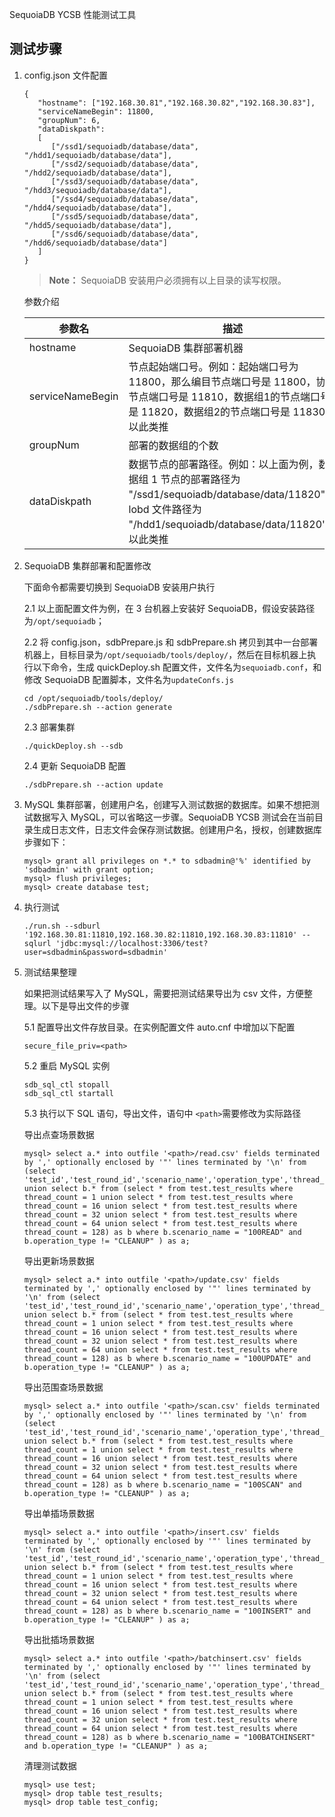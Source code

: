 SequoiaDB YCSB 性能测试工具

## 测试步骤

1. config.json 文件配置

   ```lang-json
   {
      "hostname": ["192.168.30.81","192.168.30.82","192.168.30.83"],
      "serviceNameBegin": 11800,
      "groupNum": 6,
      "dataDiskpath":
      [
         ["/ssd1/sequoiadb/database/data", "/hdd1/sequoiadb/database/data"],
         ["/ssd2/sequoiadb/database/data", "/hdd2/sequoiadb/database/data"],
         ["/ssd3/sequoiadb/database/data", "/hdd3/sequoiadb/database/data"],
         ["/ssd4/sequoiadb/database/data", "/hdd4/sequoiadb/database/data"],
         ["/ssd5/sequoiadb/database/data", "/hdd5/sequoiadb/database/data"],
         ["/ssd6/sequoiadb/database/data", "/hdd6/sequoiadb/database/data"]
      ]
   }
   ```

   > **Note：**
   > SequoiaDB 安装用户必须拥有以上目录的读写权限。

   参数介绍

   | 参数名           | 描述                   |
   | ---------------- | ---------------------- |
   | hostname         | SequoiaDB 集群部署机器 |
   | serviceNameBegin | 节点起始端口号。例如：起始端口号为 11800，那么编目节点端口号是 11800，协调节点端口号是 11810，数据组1的节点端口号是 11820，数据组2的节点端口号是 11830，以此类推 |
   | groupNum         | 部署的数据组的个数     |
   | dataDiskpath     | 数据节点的部署路径。例如：以上面为例，数据组 1 节点的部署路径为 "/ssd1/sequoiadb/database/data/11820"，lobd 文件路径为 "/hdd1/sequoiadb/database/data/11820"，以此类推 |

2. SequoiaDB 集群部署和配置修改

   下面命令都需要切换到 SequoiaDB 安装用户执行

   2.1 以上面配置文件为例，在 3 台机器上安装好 SequoiaDB，假设安装路径为`/opt/sequoiadb`；

   2.2 将 config.json，sdbPrepare.js 和 sdbPrepare.sh 拷贝到其中一台部署机器上，目标目录为`/opt/sequoiadb/tools/deploy/`，然后在目标机器上执行以下命令，生成 quickDeploy.sh 配置文件，文件名为`sequoiadb.conf`，和修改 SequoiaDB 配置脚本，文件名为`updateConfs.js`

   ```lang-bash
   cd /opt/sequoiadb/tools/deploy/
   ./sdbPrepare.sh --action generate
   ```

   2.3 部署集群
   ```lang-bash
   ./quickDeploy.sh --sdb
   ```

   2.4 更新 SequoiaDB 配置
   ```lang-bash
   ./sdbPrepare.sh --action update
   ```

3. MySQL 集群部署，创建用户名，创建写入测试数据的数据库。如果不想把测试数据写入 MySQL，可以省略这一步骤。SequoiaDB YCSB 测试会在当前目录生成日志文件，日志文件会保存测试数据。创建用户名，授权，创建数据库步骤如下：

   ```lang-bash
   mysql> grant all privileges on *.* to sdbadmin@'%' identified by 'sdbadmin' with grant option;
   mysql> flush privileges;
   mysql> create database test;
   ```

4. 执行测试

   ```lang-bash
   ./run.sh --sdburl '192.168.30.81:11810,192.168.30.82:11810,192.168.30.83:11810' --sqlurl 'jdbc:mysql://localhost:3306/test?user=sdbadmin&password=sdbadmin'
   ```

5. 测试结果整理

   如果把测试结果写入了 MySQL，需要把测试结果导出为 csv 文件，方便整理。以下是导出文件的步骤

   5.1 配置导出文件存放目录。在实例配置文件 auto.cnf 中增加以下配置
   ```lang-bash
   secure_file_priv=<path>
   ```

   5.2 重启 MySQL 实例
   ```lang-bash
   sdb_sql_ctl stopall
   sdb_sql_ctl startall
   ```

   5.3 执行以下 SQL 语句，导出文件，语句中 `<path>`需要修改为实际路径

   导出点查场景数据

   ```lang-bash
   mysql> select a.* into outfile '<path>/read.csv' fields terminated by ',' optionally enclosed by '"' lines terminated by '\n' from (select 'test_id','test_round_id','scenario_name','operation_type','thread_count','throughput','average_latency','min_latency','max_latency','latency_95th_percentile','latency_99th_percentile','test_timestamp' union select b.* from (select * from test.test_results where thread_count = 1 union select * from test.test_results where thread_count = 16 union select * from test.test_results where thread_count = 32 union select * from test.test_results where thread_count = 64 union select * from test.test_results where thread_count = 128) as b where b.scenario_name = "100READ" and b.operation_type != "CLEANUP" ) as a;
   ```

   导出更新场景数据

   ```lang-bash
   mysql> select a.* into outfile '<path>/update.csv' fields terminated by ',' optionally enclosed by '"' lines terminated by '\n' from (select 'test_id','test_round_id','scenario_name','operation_type','thread_count','throughput','average_latency','min_latency','max_latency','latency_95th_percentile','latency_99th_percentile','test_timestamp' union select b.* from (select * from test.test_results where thread_count = 1 union select * from test.test_results where thread_count = 16 union select * from test.test_results where thread_count = 32 union select * from test.test_results where thread_count = 64 union select * from test.test_results where thread_count = 128) as b where b.scenario_name = "100UPDATE" and b.operation_type != "CLEANUP" ) as a;
   ```

   导出范围查场景数据

   ```lang-bash
   mysql> select a.* into outfile '<path>/scan.csv' fields terminated by ',' optionally enclosed by '"' lines terminated by '\n' from (select 'test_id','test_round_id','scenario_name','operation_type','thread_count','throughput','average_latency','min_latency','max_latency','latency_95th_percentile','latency_99th_percentile','test_timestamp' union select b.* from (select * from test.test_results where thread_count = 1 union select * from test.test_results where thread_count = 16 union select * from test.test_results where thread_count = 32 union select * from test.test_results where thread_count = 64 union select * from test.test_results where thread_count = 128) as b where b.scenario_name = "100SCAN" and b.operation_type != "CLEANUP" ) as a;
   ```

   导出单插场景数据

   ```lang-bash
   mysql> select a.* into outfile '<path>/insert.csv' fields terminated by ',' optionally enclosed by '"' lines terminated by '\n' from (select 'test_id','test_round_id','scenario_name','operation_type','thread_count','throughput','average_latency','min_latency','max_latency','latency_95th_percentile','latency_99th_percentile','test_timestamp' union select b.* from (select * from test.test_results where thread_count = 1 union select * from test.test_results where thread_count = 16 union select * from test.test_results where thread_count = 32 union select * from test.test_results where thread_count = 64 union select * from test.test_results where thread_count = 128) as b where b.scenario_name = "100INSERT" and b.operation_type != "CLEANUP" ) as a;
   ```

   导出批插场景数据

   ```lang-bash
   mysql> select a.* into outfile '<path>/batchinsert.csv' fields terminated by ',' optionally enclosed by '"' lines terminated by '\n' from (select 'test_id','test_round_id','scenario_name','operation_type','thread_count','throughput','average_latency','min_latency','max_latency','latency_95th_percentile','latency_99th_percentile','test_timestamp' union select b.* from (select * from test.test_results where thread_count = 1 union select * from test.test_results where thread_count = 16 union select * from test.test_results where thread_count = 32 union select * from test.test_results where thread_count = 64 union select * from test.test_results where thread_count = 128) as b where b.scenario_name = "100BATCHINSERT" and b.operation_type != "CLEANUP" ) as a;
   ```

   清理测试数据
   ```lang-bash
   mysql> use test;
   mysql> drop table test_results;
   mysql> drop table test_config;
   ```
